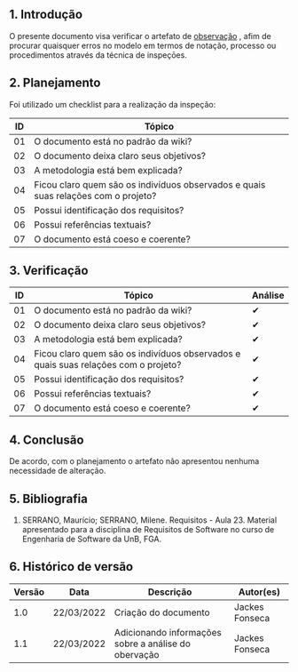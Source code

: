 ## 1. Introdução

O presente documento visa verificar o artefato de [observação](../../../../elicitacao/tecnicas-elicitacao/observacao.md) , afim de procurar quaisquer erros no modelo em termos de notação, processo ou procedimentos através da técnica de inspeçōes.

## 2. Planejamento

Foi utilizado um checklist para a realização da inspeção:

| ID  | Tópico                                                                             |
| --- | ---------------------------------------------------------------------------------- |
| 01  | O documento está no padrão da wiki?                                                 |
| 02  | O documento deixa claro seus objetivos?                                            |
| 03  | A metodologia está bem explicada?                                                  |
| 04  | Ficou claro quem são os indivíduos observados e quais suas relações com o projeto? |
| 05  | Possui identificação dos requisitos?                                               |
| 06  | Possui referências textuais?                                                       |
| 07  | O documento está coeso e coerente?                                                 |

## 3. Verificação

| ID  | Tópico                                                                             | Análise |
| --- | ---------------------------------------------------------------------------------- | ------- |
| 01  | O documento está no padrão da wiki?                                                 | ✔       |
| 02  | O documento deixa claro seus objetivos?                                            | ✔       |
| 03  | A metodologia está bem explicada?                                                  | ✔       |
| 04  | Ficou claro quem são os indivíduos observados e quais suas relações com o projeto? | ✔       |
| 05  | Possui identificação dos requisitos?                                               | ✔       |
| 06  | Possui referências textuais?                                                       | ✔       |
| 07  | O documento está coeso e coerente?                                                 | ✔       |

## 4. Conclusão

De acordo, com o planejamento o artefato não apresentou nenhuma necessidade de alteração.

## 5. Bibliografia

1. SERRANO, Maurício; SERRANO, Milene. Requisitos - Aula 23. Material apresentado para a disciplina de Requisitos de Software no curso de Engenharia de Software da UnB, FGA.

## 6. Histórico de versão

| Versão | Data       | Descrição                                            | Autor(es)      |
| ------ | ---------- | ---------------------------------------------------- | -------------- |
| 1.0    | 22/03/2022 | Criação do documento                                 | Jackes Fonseca |
| 1.1    | 22/03/2022 | Adicionando informações sobre a análise do obervação | Jackes Fonseca |
